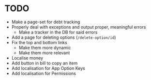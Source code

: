 # TODO

- Make a page-set for debt tracking
- Properly deal with exceptions and output proper, meaningful errors
    - Make a tracker in the DB for said errors
- Add a page for deleting options (`/delete-option/id`)
- Fix the top and bottom links
    - Make them more dynamic
    - Make them more relevant
- Localise money
- Add button in bill to copy an item
- Add localisation for App Option Keys
- Add localisation for Permissions
